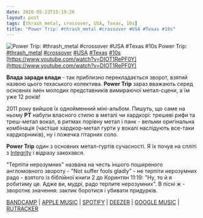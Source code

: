 ```yaml
---
date: 2020-05-23T15:19:26
layout: post
tags: [thrash_metal, crossover, USA, Texas, 10s]
title: "Power Trip: #thrash_metal #crossover #USA #Texas #10s"
---
```

![Power Trip: #thrash_metal #crossover #USA #Texas #10s](https://i.ytimg.com/vi/DIOT1RePF0Y/maxresdefault.jpg)
Power Trip: [#thrash_metal](/tags/#thrash_metal) [#crossover](/tags/#crossover) [#USA](/tags/#USA) [#Texas](/tags/#Texas) [#10s](/tags/#10s) [https://www.youtube.com/watch?v=DIOT1RePF0Y](https://www.youtube.com/watch?v=DIOT1RePF0Y)

**Влада заради влади** - так приблизно перекладається зворот, взятий назвою цього техаського колектива. **Power Trip** зараз вважають серед основних імен молодих представників вимираючої метал-сцени, а їм уже 12 років!

2011 року вийшов їх однойменний міні-альбом. Пишуть, що саме на ньому **PT** набули власного стилю в металі чи хардкорі: трешеві рифи та треш-метал вокал, в ритмах порівну метал і панк - вельми оригінальна комбінація (частіше хардкор-метал гурти у вокалі наслідують все-таки хардкорників), ну і ложечка гітарних соло.

**Power Trip** один з основних метал-гуртів сучасності. Я їх почув на спліті з [Integrity](https://t.me/vast_space_unexplored/3068) і відразу закохався.

&quot;Терпіти нерозумних&quot; названа на честь іншого поширеного англомовного звороту - &quot;Not suffer fools gladly&quot; - не терпіти нерозумних радо - взятого із біблійної книги 2 до Коринтян 11:19: &quot;Ну, то й я робитиму це. Адже ви, мудрі, радо терпите нерозумних&quot;. В пісні ж - зворотнє значення: заклик боротися і убивати придурків.

[BANDCAMP](https://powertrip.bandcamp.com/album/power-trip-7-2) | [APPLE MUSIC](https://music.apple.com/ca/album/power-trip-single/1103395321) | [SPOTIFY](https://open.spotify.com/album/4uXU73X7Hr7KtLkOYIhEgA) | [DEEZER](https://www.deezer.com/album/12870510?utm_source=deezer&amp;utm_content=album-12870510&amp;utm_term=1601611822_1590236145&amp;utm_medium=web) | [GOOGLE MUSIC](https://play.google.com/music/m/Bviwyecrctzhmdla6vfpfzkkzxu?t=Power_Trip_-_Power_Trip) | [RUTRACKER](https://rutracker.org/forum/viewtopic.php?t=4865264)